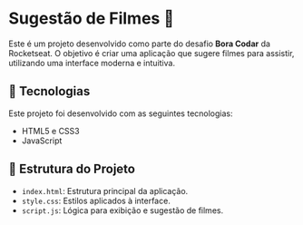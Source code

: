 # Sugestão de Filmes 🎥

Este é um projeto desenvolvido como parte do desafio **Bora Codar** da Rocketseat. O objetivo é criar uma aplicação que sugere filmes para assistir, utilizando uma interface moderna e intuitiva.

## 🚀 Tecnologias

Este projeto foi desenvolvido com as seguintes tecnologias:

- HTML5 e CSS3
- JavaScript

## 📂 Estrutura do Projeto

- `index.html`: Estrutura principal da aplicação.
- `style.css`: Estilos aplicados à interface.
- `script.js`: Lógica para exibição e sugestão de filmes.
